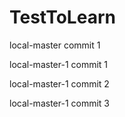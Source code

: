 # TestToLearn

local-master commit 1 

local-master-1 commit 1 

local-master-1 commit 2 

local-master-1 commit 3 

